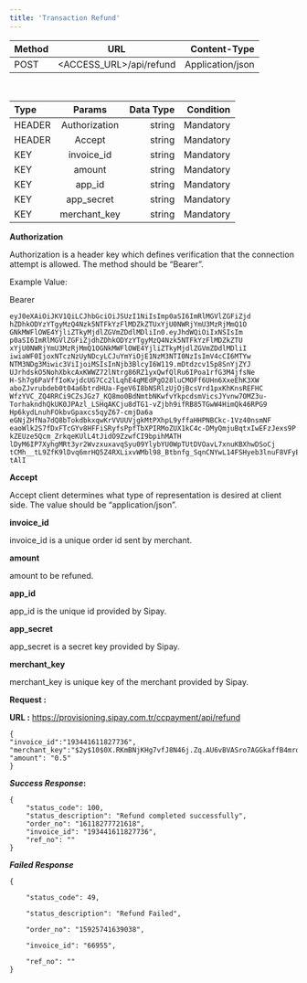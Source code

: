 ```yaml
---
title: 'Transaction Refund'
---
```


| Method                        | URL                         | Content-Type         |
| :-------------------------- | :---------------------------: | -------------------: |
| POST | <ACCESS_URL>/api/refund | Application/json |
</br>

| Type                        | Params                         | Data Type         | Condition         |
| :-------------------------- | :---------------------------: | -------------------: | -------------------: |
| HEADER | Authorization | string | Mandatory  |
| HEADER | Accept | string | Mandatory  |
| KEY | invoice_id | string | Mandatory  |
| KEY | amount | string | Mandatory  |
| KEY | app_id | string | Mandatory  |
| KEY | app_secret | string | Mandatory  |
| KEY | merchant_key | string | Mandatory  |

**Authorization**

Authorization is a header key which defines verification that the connection attempt is allowed. The method should  be “Bearer”.

Example Value:

Bearer

``` markup
eyJ0eXAiOiJKV1QiLCJhbGciOiJSUzI1NiIsImp0aSI6ImRlMGVlZGFiZjd
hZDhkODYzYTgyMzQ4Nzk5NTFkYzFlMDZkZTUxYjU0NWRjYmU3MzRjMmQ1O
GNkMWFlOWE4YjliZTkyMjdlZGVmZDdlMDliIn0.eyJhdWQiOiIxNSIsIm
p0aSI6ImRlMGVlZGFiZjdhZDhkODYzYTgyMzQ4Nzk5NTFkYzFlMDZkZTU
xYjU0NWRjYmU3MzRjMmQ1OGNkMWFlOWE4YjliZTkyMjdlZGVmZDdlMDliI
iwiaWF0IjoxNTczNzUyNDcyLCJuYmYiOjE1NzM3NTI0NzIsImV4cCI6MTYw
NTM3NDg3Miwic3ViIjoiMSIsInNjb3BlcyI6W119.mDtdzcv15p8SnYjZYJ
UJrhdskO5NohXbkcAxKWWZ72lNtrg86RZ1yxQwfQlRu6IPoa1rfG3M4jfsNe
H-Sh7g6PaVffIoKvjdcUG7Cc2lLqhE4qMEdPgO28luCMOFf6UHn6XxeEhK3XW
aboZJvrubdeb0t04a6btrdHUa-FgeV6I8bNSRlzUjOjBcsVrd1pxKhKnsREFHC
WfzYVC_ZQ4RRCi9CZsJGz7_KQ8mo0BdNmtbNKwfvYkpcdsmVicsJYvnw7OMZ3u-
TorhakndhQkUK0JPAzl_LSHqAKCju8dTG1-vZjbh9ifRB85TGwW4HimQk46RPG9
Hp6kydLnuhFOkbvGpaxcs5qyZ67-cmjDa6a
eGNjZHfNa7dQ8bTokdbkxqwKrVVUUVjgkMtPXhpL9yffaHHPNBCkc-1Vz40nsmNF
eaoWlk2S7fDxFTcGYv8HFFiSRyfsPpfTbXPIRMoZUX1kC4c-DMyQmjuBqtxIwEFzJexs9P
kZEUze5Qcm_ZrkqeKUlL4tJidO9ZzwfCI9bpihMATH
lDyM6IP7XyhgMRt3yr2WvzxuxavqSyu09YlybYU0WpTUtDVOavL7xnuKBXhwDSoCj
tCMh__tL9ZfK9lDvq6mrHQ5Z4RXLixvWMbl98_Btbnfg_SqnCNYwL14FSHyeb3lnuF8VFyERwbf-tAlI
```

**Accept**

Accept client determines what type of representation is desired at client side. The value should be “application/json”.

**invoice_id**

invoice_id is a unique order id sent by merchant.

**amount**

amount to be refuned.

**app_id**

app_id is the unique id provided by Sipay.

**app_secret**

app_secret is a secret key  provided by  Sipay.

**merchant_key**

merchant_key is unique key of the merchant provided by  Sipay.


**Request :**

**URL :** https://provisioning.sipay.com.tr/ccpayment/api/refund


``` markup
{
"invoice_id":"193441611827736",
"merchant_key":"$2y$10$0X.RKmBNjKHg7vfJ8N46j.Zq.AU6vBVASro7AGGkaffB4mrdaV4mO",
"amount": "0.5"
}
```

**_Success Response_:**

``` markup
{
    "status_code": 100,
    "status_description": "Refund completed successfully",
    "order_no": "16118277721618",
    "invoice_id": "193441611827736",
    "ref_no": ""
}
```

_**Failed Response**_

``` markup
{

    "status_code": 49,

    "status_description": "Refund Failed",

    "order_no": "15925741639038",

    "invoice_id": "66955",

    "ref_no": ""
}
```
